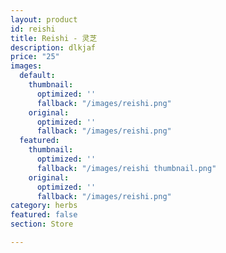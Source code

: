 ```yaml
---
layout: product
id: reishi
title: Reishi - 灵芝
description: dlkjaf
price: "25"
images:
  default:
    thumbnail:
      optimized: ''
      fallback: "/images/reishi.png"
    original:
      optimized: ''
      fallback: "/images/reishi.png"
  featured:
    thumbnail:
      optimized: ''
      fallback: "/images/reishi thumbnail.png"
    original:
      optimized: ''
      fallback: "/images/reishi.png"
category: herbs
featured: false
section: Store

---
```

